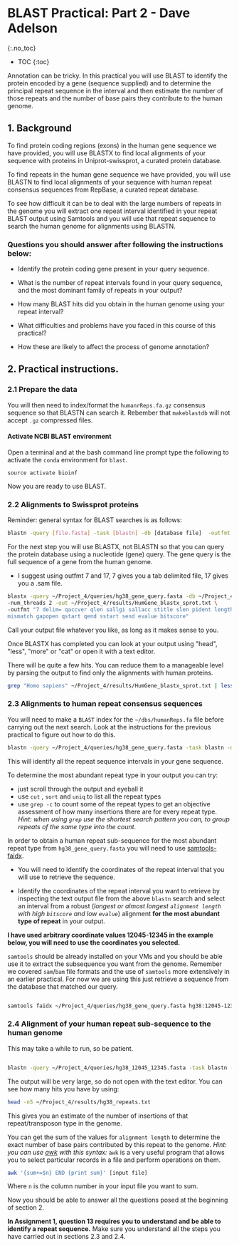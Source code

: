 
# BLAST Practical: Part 2 - Dave Adelson
{:.no_toc}

* TOC
{:toc}

Annotation can be tricky. In this practical you will use BLAST to identify the protein encoded by a gene (sequence supplied) and to determine the principal repeat sequence in the interval and then estimate the number of those repeats and the number of base pairs they contribute to the human genome.  

## 1. Background

To find protein coding regions (exons) in the human gene sequence we have provided, you will use BLASTX to find local alignments of your sequence with proteins in Uniprot-swissprot, a curated protein database. 

To find repeats in the human gene sequence we have provided, you will use BLASTN to find local alignments of your sequence with human repeat consensus sequences from RepBase, a curated repeat database. 

To see how difficult it can be to deal with the large numbers of repeats in the genome you will extract one repeat interval identified in your repeat BLAST output using Samtools and you will use that repeat sequence to search the human genome for alignments using BLASTN. 

### Questions you should answer after following the instructions below:

- Identify the protein coding gene present in your query sequence. 

- What is the number of repeat intervals found in your query sequence, and the most dominant family of repeats in your output?

- How many BLAST hits did you obtain in the human genome using your repeat interval?

- What difficulties and problems have you faced in this course of this practical?

- How these are likely to affect the process of genome annotation?

## 2. Practical instructions.

### 2.1  Prepare the data

You will then need to index/format the `humanrReps.fa.gz` consensus sequence so that BLASTN can search it. Rebember that `makeblastdb` will not accept `.gz` compressed files. 

#### Activate NCBI BLAST environment

Open a terminal and at the bash command line prompt type the following to activate the `conda` environment for `blast`. 

```
source activate bioinf
```

Now you are ready to use BLAST.

### 2.2 Alignments to Swissprot proteins

Reminder: general syntax for BLAST searches is as follows:  

```bash
blastn -query [file.fasta] -task [blastn] -db [database file]  -outfmt [0 through 17] -out [outputfile]
```
For the next step you will use BLASTX, not BLASTN so that you can query the protein database using a nucleotide (gene) query. The gene query is the full sequence of a gene from the human genome. 

- I suggest using outfmt 7 and 17, 7 gives you a tab delimited file, 17 gives you a .sam file. 

```bash
blastx -query ~/Project_4/queries/hg38_gene_query.fasta -db ~/Project_4/dbs/sprot \
-num_threads 2 -out ~/Project_4/results/HumGene_blastx_sprot.txt \
-outfmt "7 delim= qaccver qlen sallgi sallacc stitle slen pident length \
mismatch gapopen qstart qend sstart send evalue bitscore"
```
Call your output file whatever you like, as long as it makes sense to you. 

Once BLASTX has completed you can look at your output using "head", "less", "more" or "cat" or open it with a text editor. 

There will be quite a few hits. You can reduce them to a manageable level by parsing the output to find only the alignments with human proteins.

```bash
grep "Homo sapiens" ~/Project_4/results/HumGene_blastx_sprot.txt | less
```

### 2.3 Alignments to human repeat consensus sequences

You will need to make a `BLAST` index for the `~/dbs/humanReps.fa` file before carrying out the next search. Look at the instructions for the previous practical to figure out how to do this. 

```bash
blastn -query ~/Project_4/queries/hg38_gene_query.fasta -task blastn -db ~/Project_4/dbs/humrep -out ~/Project_4/results/gene_blastn_humrep.txt -outfmt 7
```

This will identify all the repeat sequence intervals in your gene sequence. 

To determine the most abundant repeat type in your output you can try:
- just scroll through the output and eyeball it
- use `cut` , `sort` and `uniq` to list all the repeat types
- use `grep -c` to count some of the repeat types to get an objective assessment of how many insertions there are for every repeat type. *Hint: when using `grep` use the shortest search pattern you can, to group repeats of the same type into the count*.

In order to obtain a human repeat sub-sequence for the most abundant repeat type from `hg38_gene_query.fasta` you will need to use [samtools-faidx](https://www.htslib.org/doc/samtools-faidx.html). 

- You will need to identify the coordinates of the repeat interval that you will use to retrieve the sequence. 

- Identify the coordinates of the repeat interval you want to retrieve by inspecting the text output file from the above `blastn` search and select an interval from a robust (*longest or almost longest `alignment length`  with high `bitscore` and low `evalue`*) alignment **for the most abundant type of repeat** in your output. 

**I have used arbitrary coordinate values 12045-12345 in the example below, you will need to use the coordinates you selected.**

`samtools` should be already installed on your VMs and you should be able use it to extract the subsequence you want from the genome. Remember we covered `sam`/`bam` file formats and the use of `samtools` more extensively in an earlier practical. For now we are using this just retrieve a sequence from the database that matched our query. 

```bash

samtools faidx ~/Project_4/queries/hg38_gene_query.fasta hg38:12045-12345 > ~/Project_4/queries/hg38_12045-12345.fasta
```

### 2.4 Alignment of your human repeat sub-sequence to the human genome

This may take a while to run, so be patient.  

```bash

blastn -query ~/Project_4/queries/hg38_12045_12345.fasta -task blastn -db ~/Project_4/dbs/hg38 -num_threads 2 -out ~/Project_4/results/hg38_repeats.txt -outfmt 7
```

The output will be very large, so do not open with the text editor. You can see how many hits you have by using:

```bash
head -n5 ~/Project_4/results/hg38_repeats.txt

```
This gives you an estimate of the number of insertions of that repeat/transposon type in the genome.

You can get the sum of the values for `alignment length` to determine the exact number of base pairs contributed by this repeat to the genome. *Hint: you can use [awk](https://www.gnu.org/software/gawk/manual/gawk.html) with this syntax:* `awk` is a very useful program that allows you to select particular records in a file and perform operations on them. 

```bash
awk '{sum+=$n} END {print sum}' [input file]
```
Where `n` is the column number in your input file you want to sum.

Now you should be able to answer all the questions posed at the beginning of section 2. 

**In Assignment 1, question 13 requires you to understand and be able to identify a repeat sequence.** Make sure you understand all the steps you have carried out in sections 2.3 and 2.4. 
